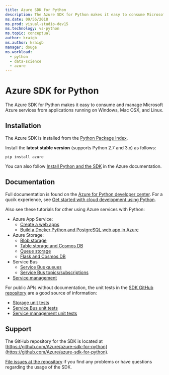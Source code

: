 ```yaml
---
title: Azure SDK for Python
description: The Azure SDK for Python makes it easy to consume Microsoft Azure services from Python applications running on any platform.
ms.date: 09/56/2018
ms.prod: visual-studio-dev15
ms.technology: vs-python
ms.topic: conceptual
author: kraigb
ms.author: kraigb
manager: douge
ms.workload: 
  - python
  - data-science
  - azure
---
```


# Azure SDK for Python

The Azure SDK for Python makes it easy to consume and manage Microsoft Azure services from applications running on Windows, Mac OSX, and Linux.

## Installation

The Azure SDK is installed from the [Python Package Index](https://pypi.python.org/pypi/azure).

Install the **latest stable version** (supports Python 2.7 and 3.x) as follows:

```command
pip install azure
```

You can also follow [Install Python and the SDK](https://docs.microsoft.com/azure/python-how-to-install/) in the Azure documentation.

## Documentation

Full documentation is found on the [Azure for Python developer center](https://docs.microsoft.com/en-us/python/azure/?view=azure-python). For a qucik experience, see [Get started with cloud development using Python](/python/azure/python-sdk-azure-get-started?view=azure-python).

Also see these tutorials for other using Azure services with Python:

- Azure App Service:
  - [Create a web apps](/azure/app-service/containers/quickstart-python)
  - [Build a Docker Python and PostgreSQL web app in Azure](/azure/app-service/containers/tutorial-docker-python-postgresql-app)
- Azure Storage:
  - [Blob storage](/azure/storage/blobs/storage-quickstart-blobs-python)
  - [Table storage and Cosmos DB](s/azure/cosmos-db/table-storage-how-to-use-python)
  - [Queue storage](/azure/storage/queues/storage-python-how-to-use-queue-storage)
  - [Flask and Cosmos DB](/azure/cosmos-db/sql-api-python-application)
- Service Bus
  - [Service Bus queues](/azure/service-bus-messaging/service-bus-python-how-to-use-queues)
  - [Service Bus topics/subscriptions](/azure/service-bus-messaging/service-bus-python-how-to-use-topics-subscriptions)
- [Service management](/azure/cloud-services/cloud-services-python-how-to-use-service-management)

For public APIs without documentation, the unit tests in the [SDK GitHub repository](https://github.com/Azure/azure-sdk-for-python) are a good source of information:

- [Storage unit tests](https://github.com/Azure/azure-storage-python/tree/master/tests)
- [Service Bus unit tests](https://github.com/Azure/azure-sdk-for-python/tree/master/azure-servicebus/tests)
- [Service management unit tests](https://github.com/Azure/azure-sdk-for-python/tree/master/azure-servicemanagement-legacy/tests)

## Support

The GitHub repository for the SDK is located at [https://github.com/Azure/azure-sdk-for-python](https://github.com/Azure/azure-sdk-for-python).

[File issues at the repository](https://github.com/Azure/azure-sdk-for-python/issues) if you find any problems or have questions regarding the usage of the SDK.
